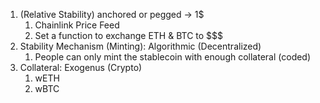 1. (Relative Stability) anchored or pegged -> 1$
   1. Chainlink Price Feed
   2. Set a function to exchange ETH & BTC to $$$
2. Stability Mechanism (Minting): Algorithmic (Decentralized)
   1. People can only mint the stablecoin with enough collateral (coded)
3. Collateral: Exogenus (Crypto)
   1. wETH
   2. wBTC
